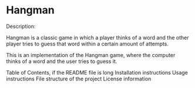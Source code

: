 # Hangman

Description:

Hangman is a classic game in which a player thinks of a word and the other player tries to guess that word within a certain amount of attempts.

This is an implementation of the Hangman game, where the computer thinks of a word and the user tries to guess it. 

Table of Contents, if the README file is long
Installation instructions
Usage instructions
File structure of the project
License information
